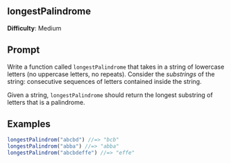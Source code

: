 ## longestPalindrome

**Difficulty**: Medium 

## Prompt 

Write a function called `longestPalindrome` that takes in a string of lowercase letters (no uppercase letters, no repeats). Consider the *substrings* of the string: consecutive sequences of letters contained inside the string.

Given a string, `longestPalindrome` should return the longest substring of letters that is a palindrome.

## Examples

```js
longestPalindrom("abcbd") //=> "bcb"
longestPalindrom("abba") //=> "abba"
longestPalindrom("abcbdeffe") //=> "effe"
```